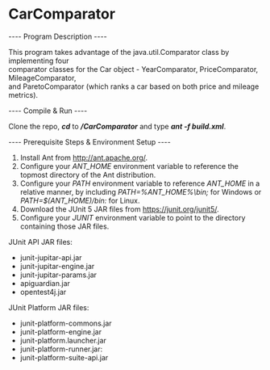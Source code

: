 # CarComparator
---- Program Description ----<br />

This program takes advantage of the java.util.Comparator class by implementing four<br />
comparator classes for the Car object - YearComparator, PriceComparator, MileageComparator,<br />
and ParetoComparator (which ranks a car based on both price and mileage metrics).<br />

---- Compile & Run ----<br />

Clone the repo, **_cd_** to **_/CarComparator_** and type **_ant -f build.xml_**.<br />

---- Prerequisite Steps & Environment Setup ----<br />

1. Install Ant from http://ant.apache.org/.
2. Configure your _ANT_HOME_ environment variable to reference the topmost directory of the Ant distribution.
3. Configure your _PATH_ environment variable to reference _ANT_HOME_ in a relative manner, by including _PATH=%ANT_HOME%\bin;_ for Windows or _PATH=$(ANT_HOME)/bin:_ for Linux.
4. Download the JUnit 5 JAR files from https://junit.org/junit5/.
5. Configure your _JUNIT_ environment variable to point to the directory containing those JAR files.

JUnit API JAR files:
* junit-jupitar-api.jar
* junit-jupitar-engine.jar
* junit-jupitar-params.jar
* apiguardian.jar
* opentest4j.jar

JUnit Platform JAR files:
* junit-platform-commons.jar
* junit-platform-engine.jar
* junit-platform.launcher.jar
* junit-platform-runner.jar:
* junit-platform-suite-api.jar
